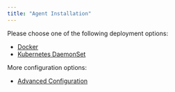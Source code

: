 ```yaml
---
title: "Agent Installation"
---
```


Please choose one of the following deployment options:

* [Docker](installation-agent/1-docker)
* [Kubernetes DaemonSet](installation-agent/2-daemonset)

More configuration options:

* [Advanced Configuration](installation-agent/4-advanced-configuration)
